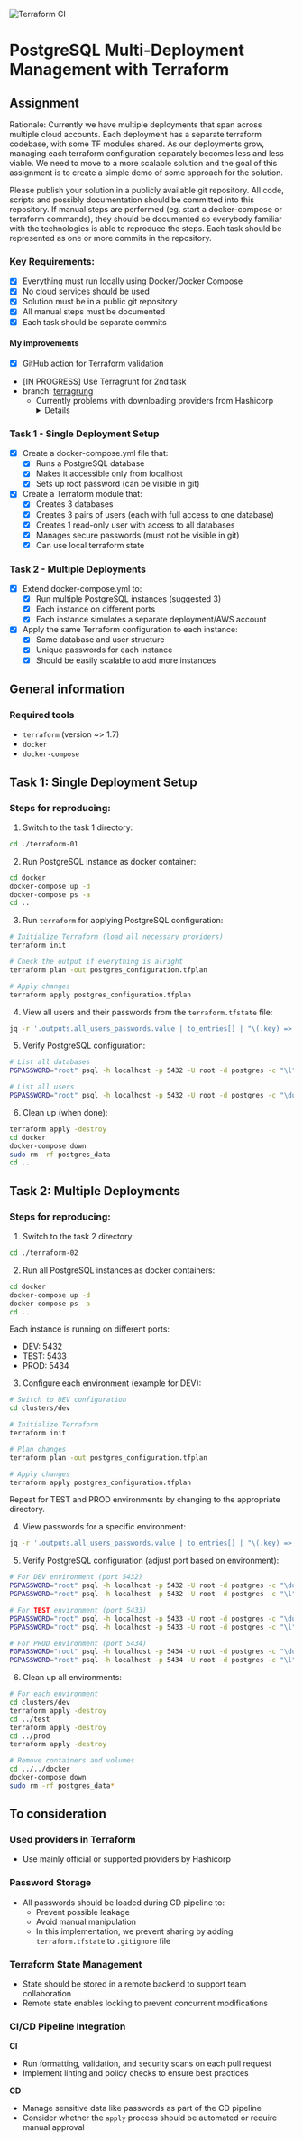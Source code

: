 ![Terraform CI](https://github.com/waldauf/ghaw/actions/workflows/02-tfm-ci.yaml/badge.svg)


# PostgreSQL Multi-Deployment Management with Terraform

## Assignment

Rationale: Currently we have multiple deployments that span across multiple cloud accounts. Each deployment has a separate terraform codebase, with some TF modules shared. As our deployments grow, managing each terraform configuration separately becomes less and less viable. We need to move to a more scalable solution and the goal of this assignment is to create a simple demo of some approach for the solution.

Please publish your solution in a publicly available git repository. All code, scripts and possibly documentation should be committed into this repository. If manual steps are performed (eg. start a docker-compose or terraform commands), they should be documented so everybody familiar with the technologies is able to reproduce the steps. Each task should be represented as one or more commits in the repository.

### Key Requirements:

- [x] Everything must run locally using Docker/Docker Compose
- [x] No cloud services should be used
- [x] Solution must be in a public git repository
- [x] All manual steps must be documented
- [x] Each task should be separate commits

#### My improvements
- [x] GitHub action for Terraform validation
- [IN PROGRESS] Use Terragrunt for 2nd task
 - branch: [terragrung](https://github.com/waldauf/rossum-homework/tree/terragrunt)
    - Currently problems with downloading providers from Hashicorp
      <details>
        ```
          23:24:10.579 STDOUT terraform: Initializing the backend...
          23:24:10.615 STDOUT terraform: Initializing provider plugins...
          23:24:10.615 STDOUT terraform: - Finding cyrilgdn/postgresql versions matching "~> 1.21.0"...
          23:24:10.803 STDOUT terraform: - Finding hashicorp/random versions matching "3.6.3"...
          23:24:35.602 STDOUT terraform: - Installing hashicorp/random v3.6.3...
          23:24:36.087 STDOUT terraform: - Installed hashicorp/random v3.6.3 (signed by HashiCorp)
          23:24:36.087 STDOUT terraform: ╷
          23:24:36.087 STDOUT terraform: │ Error: Failed to install provider
          23:24:36.087 STDOUT terraform: │
          23:24:36.087 STDOUT terraform: │ Error while installing cyrilgdn/postgresql v1.21.0: could not query
          23:24:36.087 STDOUT terraform: │ provider registry for registry.terraform.io/cyrilgdn/postgresql: failed to
          23:24:36.087 STDOUT terraform: │ retrieve cryptographic signature for provider: the request failed after 2
          23:24:36.087 STDOUT terraform: │ attempts, please try again later: Get
          23:24:36.087 STDOUT terraform: │ "https://github.com/cyrilgdn/terraform-provider-postgresql/releases/download/v1.21.0/terraform-provider-postgresql_1.21.0_SHA256SUMS.sig":
          23:24:36.087 STDOUT terraform: │ context deadline exceeded
          23:24:36.087 STDOUT terraform: ╵
          23:24:36.090 ERROR  terraform invocation failed in /home/waldauf/__JOB/__ROSSUM/rossum-homework/grunt-02/clusters/dev/.terragrunt-cache/rzHbUrxhpsx1alZf4xU4KDor6YU/mhGmks4mczjF3JZlKaF8nz364B4 error=[/home/waldauf/__JOB/__ROSSUM/rossum-homework/grunt-02/clusters/dev/.terragrunt-cache/rzHbUrxhpsx1alZf4xU4KDor6YU/mhGmks4mczjF3JZlKaF8nz36
          4B4] exit status 1
          23:24:36.090 ERROR  1 error occurred:
                  * [/home/waldauf/__JOB/__ROSSUM/rossum-homework/grunt-02/clusters/dev/.terragrunt-cache/rzHbUrxhpsx1alZf4xU4KDor6YU/mhGmks4mczjF3JZlKaF8nz364B4] exit status 1
        ```
      </details>

### Task 1 - Single Deployment Setup

- [x] Create a docker-compose.yml file that:
  - [x] Runs a PostgreSQL database
  - [x] Makes it accessible only from localhost
  - [x] Sets up root password (can be visible in git)
- [x] Create a Terraform module that:
  - [x] Creates 3 databases
  - [x] Creates 3 pairs of users (each with full access to one database)
  - [x] Creates 1 read-only user with access to all databases
  - [x] Manages secure passwords (must not be visible in git)
  - [x] Can use local terraform state

### Task 2 - Multiple Deployments

- [x] Extend docker-compose.yml to:
  - [x] Run multiple PostgreSQL instances (suggested 3)
  - [x] Each instance on different ports
  - [x] Each instance simulates a separate deployment/AWS account
- [x] Apply the same Terraform configuration to each instance:
  - [x] Same database and user structure
  - [x] Unique passwords for each instance
  - [x] Should be easily scalable to add more instances

## General information

### Required tools
- `terraform` (version ~> 1.7)
- `docker`
- `docker-compose`

## Task 1: Single Deployment Setup

### Steps for reproducing:

1. Switch to the task 1 directory:
```bash
cd ./terraform-01
```

2. Run PostgreSQL instance as docker container:
```bash
cd docker
docker-compose up -d
docker-compose ps -a
cd ..
```

3. Run `terraform` for applying PostgreSQL configuration:
```bash
# Initialize Terraform (load all necessary providers)
terraform init

# Check the output if everything is alright
terraform plan -out postgres_configuration.tfplan

# Apply changes
terraform apply postgres_configuration.tfplan
```
 
4. View all users and their passwords from the `terraform.tfstate` file:
```bash
jq -r '.outputs.all_users_passwords.value | to_entries[] | "\(.key) => \(.value)"' terraform.tfstate
```

5. Verify PostgreSQL configuration:
```bash
# List all databases
PGPASSWORD="root" psql -h localhost -p 5432 -U root -d postgres -c "\l"

# List all users
PGPASSWORD="root" psql -h localhost -p 5432 -U root -d postgres -c "\du"
```

6. Clean up (when done):
```bash
terraform apply -destroy
cd docker
docker-compose down
sudo rm -rf postgres_data
cd ..
```

## Task 2: Multiple Deployments

### Steps for reproducing:

1. Switch to the task 2 directory:
```bash
cd ./terraform-02
```

2. Run all PostgreSQL instances as docker containers:
```bash
cd docker
docker-compose up -d
docker-compose ps -a
cd ..
```

Each instance is running on different ports:
  - DEV:  5432
  - TEST: 5433
  - PROD: 5434

3. Configure each environment (example for DEV):
```bash
# Switch to DEV configuration
cd clusters/dev

# Initialize Terraform
terraform init

# Plan changes
terraform plan -out postgres_configuration.tfplan

# Apply changes
terraform apply postgres_configuration.tfplan
```

Repeat for TEST and PROD environments by changing to the appropriate directory.
 
4. View passwords for a specific environment:
```bash
jq -r '.outputs.all_users_passwords.value | to_entries[] | "\(.key) => \(.value)"' terraform.tfstate
```

5. Verify PostgreSQL configuration (adjust port based on environment):
```bash
# For DEV environment (port 5432)
PGPASSWORD="root" psql -h localhost -p 5432 -U root -d postgres -c "\du"
PGPASSWORD="root" psql -h localhost -p 5432 -U root -d postgres -c "\l"

# For TEST environment (port 5433)
PGPASSWORD="root" psql -h localhost -p 5433 -U root -d postgres -c "\du"
PGPASSWORD="root" psql -h localhost -p 5433 -U root -d postgres -c "\l"

# For PROD environment (port 5434)
PGPASSWORD="root" psql -h localhost -p 5434 -U root -d postgres -c "\du"
PGPASSWORD="root" psql -h localhost -p 5434 -U root -d postgres -c "\l"
```

6. Clean up all environments:
```bash
# For each environment
cd clusters/dev
terraform apply -destroy
cd ../test
terraform apply -destroy
cd ../prod
terraform apply -destroy

# Remove containers and volumes
cd ../../docker
docker-compose down
sudo rm -rf postgres_data*
```

## To consideration

### Used providers in Terraform
- Use mainly official or supported providers by Hashicorp

### Password Storage
- All passwords should be loaded during CD pipeline to:
  - Prevent possible leakage
  - Avoid manual manipulation
  - In this implementation, we prevent sharing by adding `terraform.tfstate` to `.gitignore` file

### Terraform State Management
- State should be stored in a remote backend to support team collaboration
- Remote state enables locking to prevent concurrent modifications

### CI/CD Pipeline Integration

**CI**
- Run formatting, validation, and security scans on each pull request
- Implement linting and policy checks to ensure best practices

**CD**
- Manage sensitive data like passwords as part of the CD pipeline
- Consider whether the `apply` process should be automated or require manual approval

